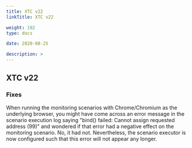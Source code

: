 ```yaml
---
title: XTC v22
linkTitle: XTC v22

weight: 192
type: docs

date: 2020-08-25

description: >
---
```


## XTC v22

### Fixes
When running the monitoring scenarios with Chrome/Chromium as the underlying browser, you might have come across an error message in the scenario execution log saying "bind() failed: Cannot assign requested address (99)" and wondered if that error had a negative effect on the monitoring scenario. No, it had not. Nevertheless, the scenario executor is now configured such that this error will not appear any longer.